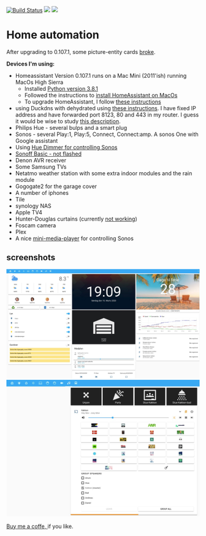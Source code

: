    [![Build Status](https://travis-ci.com/ClausDethlefsen/Home-AssistantConfig.svg?branch=master)](https://travis-ci.com/ClausDethlefsen/Home-AssistantConfig)
<a href="https://github.com/ClausDethlefsen/Home-AssistantConfig/commits/master"><img src="https://img.shields.io/github/last-commit/ClausDethlefsen/Home-AssistantConfig.svg?style=plasticr"/></a>
<a href="https://github.com/ClausDethlefsen/Home-AssistantConfig/stargazers"><img src="https://img.shields.io/github/stars/ClausDethlefsen/Home-AssistantConfig.svg?style=plasticr"/></a>
<!-- ![ha-version-shield] ![maintained] -->


# Home automation

After upgrading to 0.107.1, some picture-entity cards [broke](https://github.com/home-assistant/frontend/issues/4984).  

**Devices I'm using:**
* Homeassistant Version 0.107.1 runs on a Mac Mini (2011'ish) running MacOs High Sierra
  + Installed [Python version 3.8.1](https://www.python.org/downloads/mac-osx/)
  + Followed the instructions to [install HomeAssistant on MacOs](https://www.home-assistant.io/docs/installation/macos/)
  + To upgrade HomeAssistant, I follow [these instructions](https://www.home-assistant.io/docs/installation/virtualenv/#upgrading-home-assistant)
* using Duckdns with dehydrated using [these instructions](https://www.splitbrain.org/blog/2017-08/10-homeassistant_duckdns_letsencrypt). I have fixed IP address and have forwarded port 8123, 80 and 443 in my router. I guess it would be wise to study [this description](https://community.home-assistant.io/t/duckdns-its-not-just-me-its-you/131586).
* Philips Hue - several bulps and a smart plug
* Sonos - several Play:1, Play:5, Connect, Connect:amp. A sonos One with Google assistant
* Using [Hue Dimmer for controlling Sonos](https://github.com/ClausDethlefsen/Home-AssistantConfig/blob/master/include/automations/anne.yaml)
* [Sonoff Basic - not flashed](https://www.youtube.com/watch?v=DsTqOlrQQ1k)
* Denon AVR receiver
* Some Samsung TVs
* Netatmo weather station with some extra indoor modules and the rain module
* Gogogate2 for the garage cover
* A number of iphones
* Tile
* synology NAS
* Apple TV4
* Hunter-Douglas curtains (currently [not working](https://github.com/home-assistant/core/issues/32324))
* Foscam camera
* Plex
* A nice [mini-media-player](mini-media-player) for controlling Sonos

## screenshots
![Main window](screenshots/main.jpg)
![Player](screenshots/player.jpg)

<a href="https://www.buymeacoffee.com/Bwl9psu" target="_blank">Buy me a coffe, </a>if you like.

